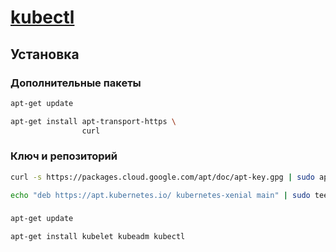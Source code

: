 # [kubectl](https://kubernetes.io/docs/tasks/tools/install-kubectl-linux/)

## Установка

### Дополнительные пакеты

```bash
apt-get update
```

```bash
apt-get install apt-transport-https \
                curl
```

### Ключ и репозиторий

```bash
curl -s https://packages.cloud.google.com/apt/doc/apt-key.gpg | sudo apt-key add -
```

```bash
echo "deb https://apt.kubernetes.io/ kubernetes-xenial main" | sudo tee -a /etc/apt/sources.list.d/kubernetes.list
```

### 

```bash
apt-get update
```

```bash
apt-get install kubelet kubeadm kubectl
```
